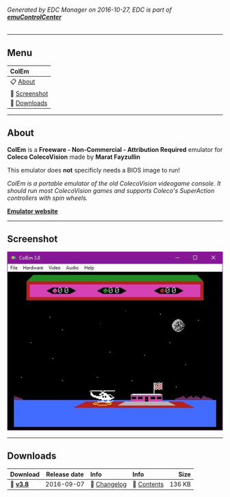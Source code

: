###### Generated by EDC Manager on 2016-10-27, EDC is part of [**emuControlCenter**](https://github.com/PhoenixInteractiveNL/emuControlCenter/wiki)
***
## Menu
| **ColEm** |
|:---------|
| :clipboard: [About](#about) |
| :sunrise: [Screenshot](#screenshot) |
| :floppy_disk: [Downloads](#downloads) |
***
## About
**ColEm** is a **Freeware - Non-Commercial - Attribution Required** emulator for **Coleco ColecoVision** made by **Marat Fayzullin**

This emulator does **not** specificly needs a BIOS image to run!

_ColEm is a portable emulator of the old ColecoVision videogame console. It should run most ColecoVision games and supports Coleco's SuperAction controllers with spin wheels._

[**Emulator website**](http://fms.komkon.org/ColEm/)
***
## Screenshot
![](https://raw.githubusercontent.com/PhoenixInteractiveNL/edc-masterhook/master/downloadhooks/colem/colem_screen.jpg)
***
## Downloads
| Download | Release date  | Info       | Info       | Size       |
|:---------|:-------------:|:-----------|:-----------|-----------:|
| :floppy_disk: [**v3.8**](https://github.com/PhoenixInteractiveNL/edc-repo0002/raw/master/colem/3.8.7z) | 2016-09-07 | :page_facing_up: [Changelog](https://github.com/PhoenixInteractiveNL/edc-repo0002/blob/master/colem/3.8_changelog.txt) | :mag_right: [Contents](https://github.com/PhoenixInteractiveNL/edc-repo0002/blob/master/colem/3.8_contents.txt) | 136 KB |
